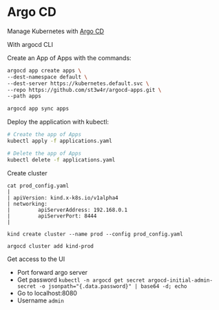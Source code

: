# Argo CD

Manage Kubernetes with [Argo CD](https://argo-cd.readthedocs.io/en/stable/)

With argocd CLI

Create an App of Apps with the commands:

```bash
argocd app create apps \
--dest-namespace default \
--dest-server https://kubernetes.default.svc \
--repo https://github.com/st3w4r/argocd-apps.git \
--path apps

argocd app sync apps
```


Deploy the  application with kubectl:

```bash
# Create the app of Apps
kubectl apply -f applications.yaml

# Delete the app of Apps
kubectl delete -f applications.yaml
```

Create cluster

```
cat prod_config.yaml
| 
| apiVersion: kind.x-k8s.io/v1alpha4
| networking:
|         apiServerAddress: 192.168.0.1
|         apiServerPort: 8444
| 

kind create cluster --name prod --config prod_config.yaml

argocd cluster add kind-prod
```


Get access to the UI

- Port forward argo server
- Get password `kubectl -n argocd get secret argocd-initial-admin-secret -o jsonpath="{.data.password}" | base64 -d; echo`
- Go to localhost:8080
- Username `admin`


